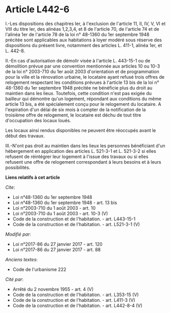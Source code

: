 # Article L442-6

I.-Les dispositions des chapitres Ier, à l'exclusion de l'article 11, II, IV, V, VI et VIII du titre Ier, des alinéas
1,2,3,4, et 8 de l'article 70, de l'article 74 et de l'alinéa 1er de l'article 78 de la loi n° 48-1360 du 1er septembre 1948
précitée sont applicables aux habitations à loyer modéré sous réserve des dispositions du présent livre, notamment des
articles L. 411-1, alinéa 1er, et L. 442-8. 

II.-En cas d'autorisation de démolir visée à l'article L. 443-15-1 ou de démolition prévue par une convention mentionnée aux
articles 10 ou 10-3 de la loi n° 2003-710 du 1er août 2003 d'orientation et de programmation pour la ville et la rénovation
urbaine, le locataire ayant refusé trois offres de relogement respectant les conditions prévues à l'article 13 bis de la loi
n° 48-1360 du 1er septembre 1948 précitée ne bénéficie plus du droit au maintien dans les lieux. Toutefois, cette condition
n'est pas exigée du bailleur qui démontre qu'un logement, répondant aux conditions du même article 13 bis, a été spécialement
conçu pour le relogement du locataire. A l'expiration d'un délai de six mois à compter de la notification de la troisième
offre de relogement, le locataire est déchu de tout titre d'occupation des locaux loués. 

Les locaux ainsi rendus disponibles ne peuvent être réoccupés avant le début des travaux. 

III.-N'ont pas droit au maintien dans les lieux les personnes bénéficiant d'un hébergement en application des articles L.
521-3-1 et L. 521-3-2 si elles refusent de réintégrer leur logement à l'issue des travaux ou si elles refusent une offre de
relogement correspondant à leurs besoins et à leurs possibilités.

**Liens relatifs à cet article**

_Cite_:

  - Loi n°48-1360 du 1er septembre 1948
  - Loi n°48-1360 du 1er septembre 1948 - art. 13 bis
  - Loi n°2003-710 du 1 août 2003 - art. 10
  - Loi n°2003-710 du 1 août 2003 - art. 10-3 (V)
  - Code de la construction et de l'habitation. - art. L443-15-1
  - Code de la construction et de l'habitation. - art. L521-3-1 (V)

_Modifié par_:

  - Loi n°2017-86 du 27 janvier 2017 - art. 120
  - Loi n°2017-86 du 27 janvier 2017 - art. 88

_Anciens textes_:

  - Code de l'urbanisme 222

_Cité par_:

  - Arrêté du 2 novembre 1955 - art. 4 (V)
  - Code de la construction et de l'habitation. - art. L353-15 (V)
  - Code de la construction et de l'habitation. - art. L411-3 (V)
  - Code de la construction et de l'habitation. - art. L442-8-4 (V)
